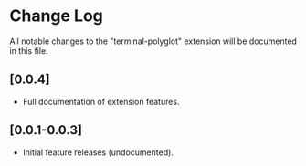 # Change Log
All notable changes to the "terminal-polyglot" extension will be documented in this file.

## [0.0.4]
- Full documentation of extension features.

## [0.0.1-0.0.3]

- Initial feature releases (undocumented).